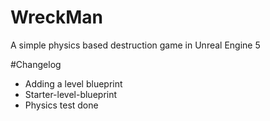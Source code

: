 # WreckMan
A simple physics based destruction game in Unreal Engine 5

#Changelog
- Adding a level blueprint
- Starter-level-blueprint
- Physics test done

